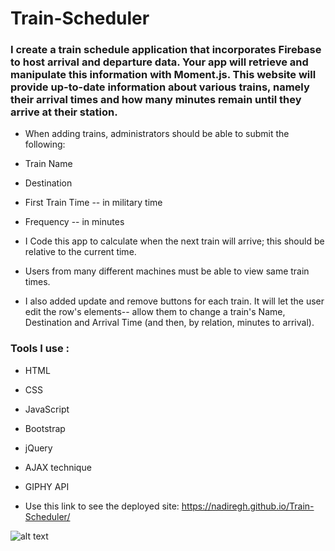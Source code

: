 # Train-Scheduler

### I create a train schedule application that incorporates Firebase to host arrival and departure data. Your app will retrieve and manipulate this information with Moment.js. This website will provide up-to-date information about various trains, namely their arrival times and how many minutes remain until they arrive at their station.

* When adding trains, administrators should be able to submit the following:
* Train Name
* Destination 
* First Train Time -- in military time
* Frequency -- in minutes
* I Code this app to calculate when the next train will arrive; this should be relative to the current time.
* Users from many different machines must be able to view same train times.

* I also added update and remove buttons for each train. It will let the user edit the row's elements-- allow them to change a train's Name, Destination and Arrival Time (and then, by relation, minutes to arrival).

### Tools I use :
* HTML
* CSS
* JavaScript
* Bootstrap
* jQuery
* AJAX technique
* GIPHY API



* Use this link to see the deployed site: https://nadiregh.github.io/Train-Scheduler/


![alt text](assets/images/README )

